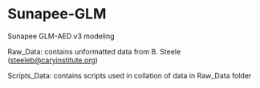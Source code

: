 # Sunapee-GLM
Sunapee GLM-AED v3 modeling

Raw_Data: contains unformatted data from B. Steele (steeleb@caryinstitute.org)

Scripts_Data: contains scripts used in collation of data in Raw_Data folder
